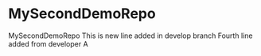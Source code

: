 # MySecondDemoRepo
MySecondDemoRepo
This is new line added in develop branch
Fourth line added from developer A
